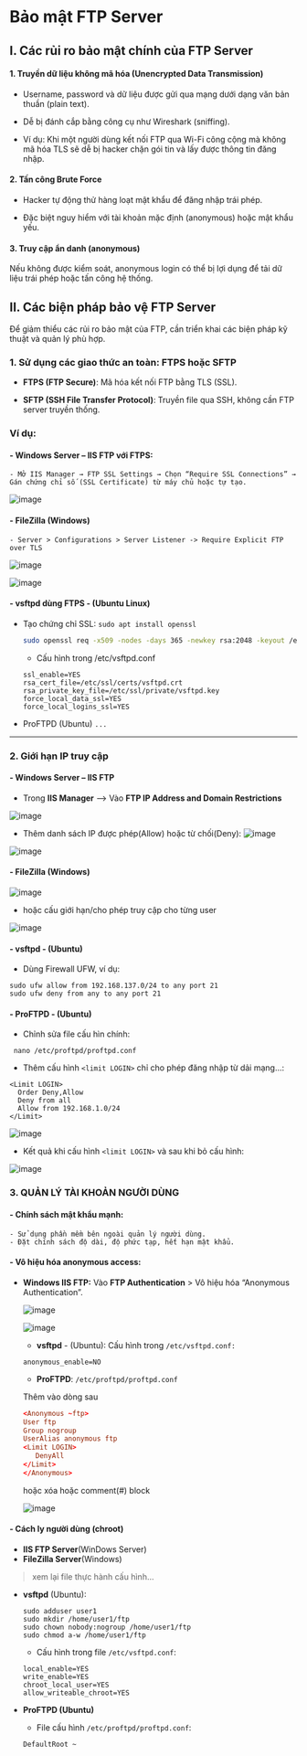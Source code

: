 # Bảo mật FTP Server 

## I. Các rủi ro bảo mật chính của FTP Server

#### 1. Truyền dữ liệu không mã hóa (Unencrypted Data Transmission)
- Username, password và dữ liệu được gửi qua mạng dưới dạng văn bản thuần (plain text).

- Dễ bị đánh cắp bằng công cụ như Wireshark (sniffing).
- Ví dụ: Khi một người dùng kết nối FTP qua Wi-Fi công cộng mà không mã hóa TLS sẽ dễ bị hacker chặn gói tin và lấy được thông tin đăng nhập.

#### 2. Tấn công Brute Force
- Hacker tự động thử hàng loạt mật khẩu để đăng nhập trái phép.

- Đặc biệt nguy hiểm với tài khoản mặc định (anonymous) hoặc mật khẩu yếu.

#### 3. Truy cập ẩn danh (anonymous)
Nếu không được kiểm soát, anonymous login có thể bị lợi dụng để tải dữ liệu trái phép hoặc tấn công hệ thống.

## II. Các biện pháp bảo vệ FTP Server

Để giảm thiểu các rủi ro bảo mật của FTP, cần triển khai các biện pháp kỹ thuật và quản lý phù hợp.

### 1. Sử dụng các giao thức an toàn: FTPS hoặc SFTP
- **FTPS (FTP Secure)**: Mã hóa kết nối FTP bằng TLS (SSL).

- **SFTP (SSH File Transfer Protocol)**: Truyền file qua SSH, không cần FTP server truyền thống.

### Ví dụ:

#### - **Windows Server – IIS FTP với FTPS:**
    - Mở IIS Manager → FTP SSL Settings → Chọn “Require SSL Connections” → Gán chứng chỉ số (SSL Certificate) từ máy chủ hoặc tự tạo.

![image](https://github.com/user-attachments/assets/0437426f-7147-48a9-8d6b-a889cb2ecbe4)

    
#### - **FileZilla (Windows)**

    - Server > Configurations > Server Listener -> Require Explicit FTP over TLS

![image](https://github.com/user-attachments/assets/da39bb97-4312-44fd-90f2-89a7cc7b3e13)


![image](https://github.com/user-attachments/assets/05ce9d63-959d-4adb-982a-9ef375b87c76)



#### - **vsftpd** dùng FTPS - (Ubuntu Linux)
- Tạo chứng chỉ SSL: `sudo apt install openssl`
    ```bash
    sudo openssl req -x509 -nodes -days 365 -newkey rsa:2048 -keyout /etc/ssl/private/vsftpd.key -out /etc/ssl/certs/vsftpd.crt
    ```
    - Cấu hình trong /etc/vsftpd.conf
    ```bash!
    ssl_enable=YES
    rsa_cert_file=/etc/ssl/certs/vsftpd.crt
    rsa_private_key_file=/etc/ssl/private/vsftpd.key
    force_local_data_ssl=YES
    force_local_logins_ssl=YES
    ```
    
- ProFTPD (Ubuntu)
```...```
---

### 2. Giới hạn IP truy cập

#### - Windows Server – IIS FTP
- Trong **IIS Manager** --> Vào **FTP IP Address and Domain Restrictions** 

![image](https://github.com/user-attachments/assets/6cd7f59f-5bc0-4cb8-baed-dff832c3913f)


- Thêm danh sách IP được phép(Allow) hoặc từ chối(Deny):
![image](https://github.com/user-attachments/assets/6a5071a0-c094-4f14-a8c7-4b18b5bb7151)


![image](https://github.com/user-attachments/assets/f0744d6e-e087-46ff-b58e-4f150b2fc0ff)


#### - FileZilla (Windows)

![image](https://github.com/user-attachments/assets/9edb7e83-bd46-4c5d-a440-f8bb3e37701c)


- hoặc cấu giới hạn/cho phép truy cập cho từng user

![image](https://github.com/user-attachments/assets/3a8fb658-69f0-4a7e-994b-7c506b6737b4)




#### - vsftpd - (Ubuntu)

- Dùng Firewall UFW, ví dụ:

```bash!
sudo ufw allow from 192.168.137.0/24 to any port 21
sudo ufw deny from any to any port 21
```

#### - ProFTPD - (Ubuntu)

- Chỉnh sửa file cấu hìn chính:
```
 nano /etc/proftpd/proftpd.conf
```

- Thêm cấu hình `<limit LOGIN>` chỉ cho phép đăng nhập từ dải mạng...:
```apache!
<Limit LOGIN> 
  Order Deny,Allow
  Deny from all
  Allow from 192.168.1.0/24 
</Limit>
```
![image](https://github.com/user-attachments/assets/1b4e7a2d-7852-4100-8a21-88a0d519855e)



- Kết quả khi cấu hình `<limit LOGIN>` và sau khi bỏ cấu hình:

![image](https://github.com/user-attachments/assets/c732b482-fe0a-4d17-ab2d-e02194a2c205)




### 3. QUẢN LÝ TÀI KHOẢN NGƯỜI DÙNG

#### - **Chính sách mật khẩu mạnh:**
    - Sử dụng phần mềm bên ngoài quản lý người dùng.
    - Đặt chính sách độ dài, độ phức tạp, hết hạn mật khẩu.

#### - **Vô hiệu hóa anonymous access:**
- **Windows IIS FTP:** Vào **FTP Authentication** > Vô hiệu hóa “Anonymous Authentication”.

    ![image](https://github.com/user-attachments/assets/b7159ed4-6645-43ac-b424-21effa3a2a7d)


    ![image](https://github.com/user-attachments/assets/5b4c4011-74e1-4f9e-86a5-f33d31e5ab06)


    - **vsftpd** - (Ubuntu): Cấu hình trong `/etc/vsftpd.conf:`
    ```ini!
    anonymous_enable=NO
    ```
    
    
    - **ProFTPD**: `/etc/proftpd/proftpd.conf`
    
    Thêm vào dòng sau
    ```conf
    <Anonymous ~ftp>
    User ftp
    Group nogroup
    UserAlias anonymous ftp
    <Limit LOGIN>
       DenyAll
    </Limit>
    </Anonymous>
    ```
    hoặc xóa hoặc comment(#) block <Anonymous> 
   
    ![image](https://github.com/user-attachments/assets/4ae8cf4b-1a5c-41cf-891b-8034da99f9c6)




#### - Cách ly người dùng (chroot)

- **IIS FTP Server**(WinDows Server)
- **FileZilla Server**(Windows)
> xem lại file thực hành cấu hình...
    
- **vsftpd** (Ubuntu):
    ```bash!
    sudo adduser user1
    sudo mkdir /home/user1/ftp
    sudo chown nobody:nogroup /home/user1/ftp
    sudo chmod a-w /home/user1/ftp
    ```
    
    - Cấu hình trong file `/etc/vsftpd.conf`:
    ```bash!
    local_enable=YES
    write_enable=YES
    chroot_local_user=YES
    allow_writeable_chroot=YES
    ```

- **ProFTPD (Ubuntu)**
    - File cấu hình `/etc/proftpd/proftpd.conf`:
    
    ```apache!
    DefaultRoot ~
    ```
    
    
